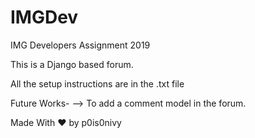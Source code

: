 # IMGDev
IMG Developers Assignment 2019

This is a Django based forum.

All the setup instructions are in the .txt file

Future Works-
 --> To add a comment model in the forum.




Made With ❤️ by p0is0nivy

